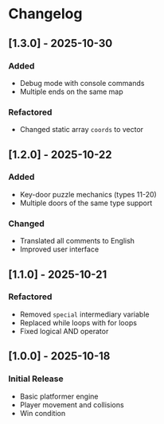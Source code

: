 # Changelog

## [1.3.0] - 2025-10-30
### Added
- Debug mode with console commands
- Multiple ends on the same map

### Refactored
- Changed static array `coords` to vector

## [1.2.0] - 2025-10-22
### Added
- Key-door puzzle mechanics (types 11-20)
- Multiple doors of the same type support

### Changed
- Translated all comments to English
- Improved user interface

## [1.1.0] - 2025-10-21
### Refactored
- Removed `special` intermediary variable
- Replaced while loops with for loops
- Fixed logical AND operator

## [1.0.0] - 2025-10-18
### Initial Release
- Basic platformer engine
- Player movement and collisions
- Win condition
